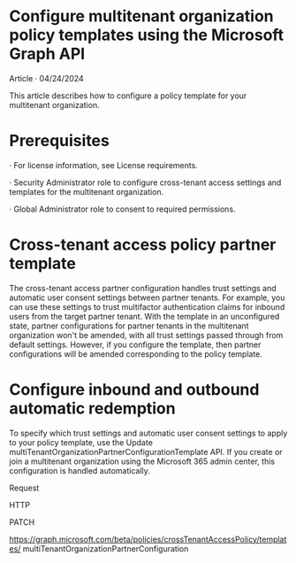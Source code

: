 Configure multitenant organization policy templates using the Microsoft Graph API
===

Article · 04/24/2024

This article describes how to configure a policy template for your multitenant organization.


# Prerequisites

· For license information, see License requirements.

· Security Administrator role to configure cross-tenant access settings and templates for the multitenant organization.

· Global Administrator role to consent to required permissions.


# Cross-tenant access policy partner template

The cross-tenant access partner configuration handles trust settings and automatic user consent settings between partner tenants. For example, you can use these settings to trust multifactor authentication claims for inbound users from the target partner tenant. With the template in an unconfigured state, partner configurations for partner tenants in the multitenant organization won't be amended, with all trust settings passed through from default settings. However, if you configure the template, then partner configurations will be amended corresponding to the policy template.


# Configure inbound and outbound automatic redemption

To specify which trust settings and automatic user consent settings to apply to your policy template, use the Update multiTenantOrganizationPartnerConfigurationTemplate API. If you create or join a multitenant organization using the Microsoft 365 admin center, this configuration is handled automatically.

Request

HTTP

PATCH

https://graph.microsoft.com/beta/policies/crossTenantAccessPolicy/templates/ multiTenantOrganizationPartnerConfiguration
